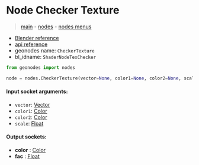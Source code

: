 # Node Checker Texture

> [main](../structure.md) - [nodes](nodes.md) - [nodes menus](nodes_menus.md)

- [Blender reference](https://docs.blender.org/manual/en/latest/modeling/geometry_nodes/texture/checker.html)
- [api reference](https://docs.blender.org/api/current/bpy.types.ShaderNodeTexChecker.html)
- geonodes name: `CheckerTexture`
- bl_idname: `ShaderNodeTexChecker`

```python
from geonodes import nodes

node = nodes.CheckerTexture(vector=None, color1=None, color2=None, scale=None)
```

#### Input socket arguments:

- `vector`: [Vector](Vector.md)
- `color1`: [Color](Color.md)
- `color2`: [Color](Color.md)
- `scale`: [Float](Float.md)

#### Output sockets:

- **color** : [Color](Color.md)
- **fac** : [Float](Float.md)

